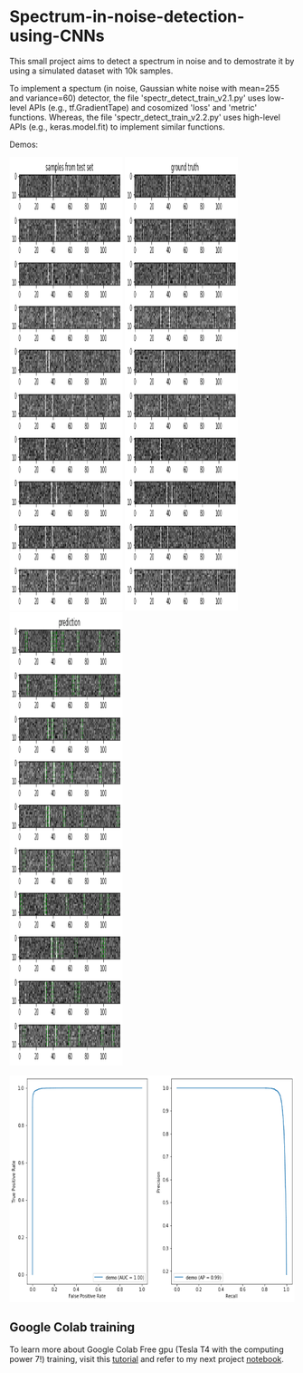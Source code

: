# Spectrum-in-noise-detection-using-CNNs
This small project aims to detect a spectrum in noise and to demostrate it by using a simulated dataset with 10k samples.

To implement a spectum (in noise, Gaussian white noise with mean=255 and variance=60) detector, the file 'spectr_detect_train_v2.1.py' uses low-level APIs (e.g., tf.GradientTape) and cosomized 'loss' and 'metric' functions.
Whereas, the file 'spectr_detect_train_v2.2.py' uses high-level APIs (e.g., keras.model.fit) to implement similar functions.

Demos:

<img src="images\demo_10_testsamples.png" width="200px" height="800px" /> <img src="images\demo_10_testsamples_groundtruth.png" width="200px" height="800px" /> <img src="images\demo_10_testsamples_prediction.png" width="200px" height="800px" />


<img src ="images\demo_ROC_PR.png" width="800px" height="400px" />



## Google Colab training
To learn more about Google Colab Free gpu (Tesla T4 with the computing power 7!) training, visit this [tutorial](https://pylessons.com/YOLOv3-TF2-GoogleColab/)
and refer to my next project [notebook](https://github.com/ieeeWang/ASSR_detector_CNN).
